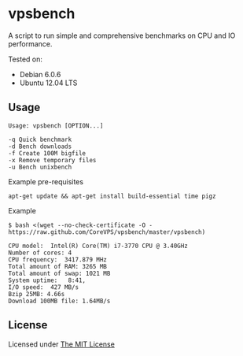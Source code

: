 # vpsbench

A script to run simple and comprehensive benchmarks on CPU and IO performance.


Tested on:

* Debian 6.0.6
* Ubuntu 12.04 LTS


## Usage

    Usage: vpsbench [OPTION...]

    -q Quick benchmark
    -d Bench downloads
    -f Create 100M bigfile
    -x Remove temporary files
    -u Bench unixbench


Example pre-requisites

    apt-get update && apt-get install build-essential time pigz


Example


    $ bash <(wget --no-check-certificate -O - https://raw.github.com/CoreVPS/vpsbench/master/vpsbench)

    CPU model:  Intel(R) Core(TM) i7-3770 CPU @ 3.40GHz
    Number of cores: 4
    CPU frequency:  3417.879 MHz
    Total amount of RAM: 3265 MB
    Total amount of swap: 1021 MB
    System uptime:   8:41,
    I/O speed:  427 MB/s
    Bzip 25MB: 4.66s
    Download 100MB file: 1.64MB/s


## License

Licensed under [The MIT License](LICENSE)
